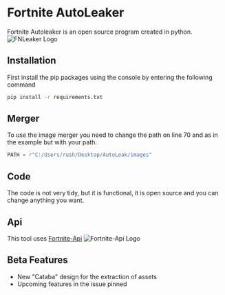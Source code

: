 # Fortnite AutoLeaker

Fortnite Autoleaker is an open source program created in python.
![FNLeaker Logo](https://cdn.discordapp.com/attachments/706784048034349056/832252005795627028/fotnite_leaker.png)

## Installation

First install the pip packages using the console by entering the following command

```bash
pip install -r requirements.txt
```

## Merger
To use the image merger you need to change the path on line 70 and as in the example but with your path.

```python
PATH = r"C:/Users/rush/Desktop/AutoLeak/images"
```

## Code
The code is not very tidy, but it is functional, it is open source and you can change anything you want.


## Api
This tool uses [Fortnite-Api](https://fortnite-api.com)
![Fortnite-Api Logo](https://fortnite-api.com/assets/img/logo_transparent.png?v=2022_3)


## Beta Features
- New "Cataba" design for the extraction of assets
- Upcoming features in the issue pinned

